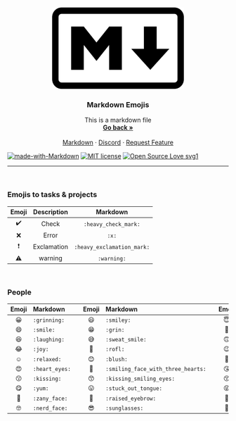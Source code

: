 <br />
<p align="center">
  <a href="https://github.com/Dark-LYNN/Dark-LYNN/Markdown">
    <img src=".Image.png" alt="Logo" width="300" height="185">
  </a>

  <h3 align="center">Markdown Emojis</h3>

  <p align="center">
    This is a markdown file
    <br />
    <a href="https://github.com/Dark-LYNN/Dark-LYNN/tree/main/Markdown"><strong>Go back »</strong></a>
    <br />
    <br />
    <a href="https://github.com/Dark-LYNN/Dark-LYNN/tree/main/Markdown">Markdown</a>
    ·
    <a href="https://discord.gg/SBj5WzeVBj/">Discord</a>
    ·
    <a href="https://github.com/othneildrew/Best-README-Template/issues">Request Feature</a>
  </p>
</p>

[![made-with-Markdown](https://img.shields.io/badge/Made%20with-Markdown-1f425f.svg)](https://github.com/Dark-LYNN/Dark-LYNN/)
[![MIT license](https://img.shields.io/badge/License-MIT-informational.svg)](https://github.com/Dark-LYNN/Dark-LYNN/)
[![Open Source Love svg1](https://badges.frapsoft.com/os/v1/open-source.svg?v=103)](https://github.com/Dark-LYNN/Dark-LYNN/)

----------------------------------

<br>

### Emojis to tasks & projects

| Emoji | Description	| Markdown |
|:---:|:---:|:---:|
| :heavy_check_mark: | Check | `:heavy_check_mark:` |
| :x: | Error | `:x:` |
| :heavy_exclamation_mark: | Exclamation | `:heavy_exclamation_mark:` |
| :warning: | warning | `:warning:` |

<br> 

### People
| Emoji | Markdown |  | Emoji | Markdown |  | Emoji | Markdown |
|:---:|:---|:---:|:---:|:---|:---:|:---:|:---|
| :grinning: | `:grinning:` | | :smiley: | `:smiley:` | | :innocent: | `:innocent:` |
| :smile: | `:smile:` | | :grin: | `:grin:` | | :slightly_smiling_face: | `:slightly_smiling_face:` |
| :laughing: | `:laughing:` | | 😅 | `:sweat_smile:` | | :upside_down_face: | `:upside_down_face:` |
| :joy: | `:joy:` | | :rofl: | `:rofl:` | | :wink: | `:wink:` |
| :relaxed: | `:relaxed:` | | :blush: | `:blush:` | | :smiling_face_with_tear: | `:smiling_face_with_tear:` |
| :heart_eyes: | `:heart_eyes:` | | :smiling_face_with_three_hearts: | `:smiling_face_with_three_hearts:` | | :kissing_heart: | `:kissing_heart:` |
| :kissing: | `:kissing:` | | :kissing_smiling_eyes: | `:kissing_smiling_eyes:` | | :kissing_closed_eyes: | `:kissing_closed_eyes:` |
| :yum: | `:yum:` | | :stuck_out_tongue: | `:stuck_out_tongue:` | | :stuck_out_tongue_closed_eyes: | `:stuck_out_tongue_closed_eyes:` | | :stuck_out_tongue_winking_eye: | `:stuck_out_tongue_winking_eye:` |
| :zany_face: | `:zany_face:` | | :raised_eyebrow: | `:raised_eyebrow:` | | :monocle_face: | `:monocle_face:` |
| :nerd_face: | `:nerd_face:` | | :sunglasses: | `:sunglasses:`| | :star_struck: | `:star_struck:` | 
